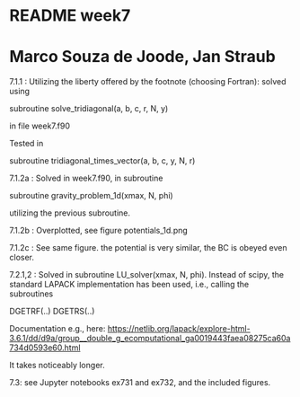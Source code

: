 # README week7
# Marco Souza de Joode, Jan Straub

7.1.1 : Utilizing the liberty offered by the footnote (choosing Fortran):
solved using

subroutine solve_tridiagonal(a, b, c, r, N, y)

in file week7.f90

Tested in

subroutine tridiagonal_times_vector(a, b, c, y, N, r)


7.1.2a : Solved in week7.f90, in subroutine

subroutine gravity_problem_1d(xmax, N, phi)

utilizing the previous subroutine.

7.1.2b : Overplotted, see figure potentials_1d.png


7.1.2c : See same figure. the potential is very similar, the BC is obeyed
even closer.


7.2.1,2 : Solved in subroutine LU_solver(xmax, N, phi). Instead of scipy,
the standard LAPACK implementation has been used, i.e., calling the subroutines

DGETRF(..)
DGETRS(..)

Documentation e.g., here: 
https://netlib.org/lapack/explore-html-3.6.1/dd/d9a/group__double_g_ecomputational_ga0019443faea08275ca60a734d0593e60.html

It takes noticeably longer.

7.3: see Jupyter notebooks ex731 and ex732, and the included figures.



